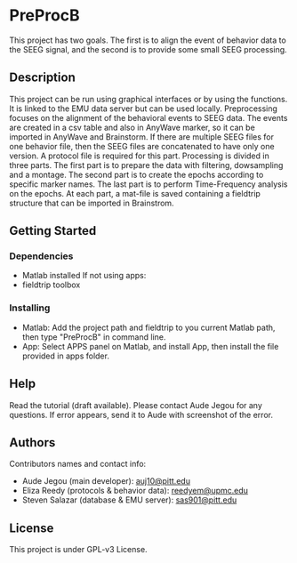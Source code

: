 # PreProcB

This project has two goals. The first is to align the event of behavior data to the SEEG signal, and the second is to provide some small SEEG processing.

## Description

This project can be run using graphical interfaces or by using the functions. It is linked to the EMU data server but can be used locally.
Preprocessing focuses on the alignment of the behavioral events to SEEG data. The events are created in a csv table and
also in AnyWave marker, so it can be imported in AnyWave and Brainstorm. If there are multiple SEEG files for one behavior file, then 
the SEEG files are concatenated to have only one version. A protocol file is required for this part.
Processing is divided in three parts. The first part is to prepare the data with filtering, dowsampling and a montage. The second part
is to create the epochs according to specific marker names. The last part is to perform Time-Frequency analysis on the epochs. At each part, a mat-file
is saved containing a fieldtrip structure that can be imported in Brainstrom.

## Getting Started

### Dependencies

* Matlab installed
If not using apps:
* fieldtrip toolbox

### Installing

* Matlab: Add the project path and fieldtrip to you current Matlab path, then type "PreProcB" in command line.
* App: Select APPS panel on Matlab, and install App, then install the file provided in apps folder.

## Help

Read the tutorial (draft available). 
Please contact Aude Jegou for any questions. If error appears, send it to Aude with screenshot of the error.

## Authors

Contributors names and contact info:
* Aude Jegou (main developer): auj10@pitt.edu
* Eliza Reedy (protocols & behavior data): reedyem@upmc.edu
* Steven Salazar (database & EMU server): sas901@pitt.edu

## License

This project is under GPL-v3 License.
